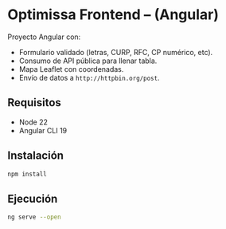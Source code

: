 # Optimissa Frontend – (Angular)

Proyecto Angular con:

* Formulario validado (letras, CURP, RFC, CP numérico, etc).
* Consumo de API pública para llenar tabla.
* Mapa Leaflet con coordenadas.
* Envío de datos a `http://httpbin.org/post`.

## Requisitos

* Node 22
* Angular CLI 19

## Instalación

```bash
npm install
```

## Ejecución

```bash
ng serve --open
```


